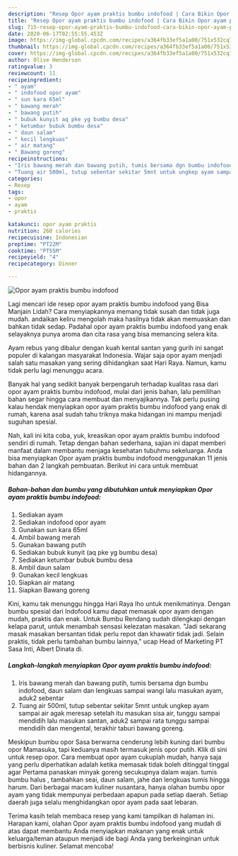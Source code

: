 ```yaml
---
description: "Resep Opor ayam praktis bumbu indofood | Cara Bikin Opor ayam praktis bumbu indofood Yang Bisa Manjain Lidah"
title: "Resep Opor ayam praktis bumbu indofood | Cara Bikin Opor ayam praktis bumbu indofood Yang Bisa Manjain Lidah"
slug: 715-resep-opor-ayam-praktis-bumbu-indofood-cara-bikin-opor-ayam-praktis-bumbu-indofood-yang-bisa-manjain-lidah
date: 2020-06-17T02:55:55.453Z
image: https://img-global.cpcdn.com/recipes/a364fb33ef5a1a00/751x532cq70/opor-ayam-praktis-bumbu-indofood-foto-resep-utama.jpg
thumbnail: https://img-global.cpcdn.com/recipes/a364fb33ef5a1a00/751x532cq70/opor-ayam-praktis-bumbu-indofood-foto-resep-utama.jpg
cover: https://img-global.cpcdn.com/recipes/a364fb33ef5a1a00/751x532cq70/opor-ayam-praktis-bumbu-indofood-foto-resep-utama.jpg
author: Olive Henderson
ratingvalue: 3
reviewcount: 11
recipeingredient:
- " ayam"
- " indofood opor ayam"
- " sun kara 65ml"
- " bawang merah"
- " bawang putih"
- " bubuk kunyit aq pke yg bumbu desa"
- " ketumbar bubuk bumbu desa"
- " daun salam"
- " kecil lengkuas"
- " air matang"
- " Bawang goreng"
recipeinstructions:
- "Iris bawang merah dan bawang putih, tumis bersama dgn bumbu indofood, daun salam dan lengkuas sampai wangi lalu masukan ayam, aduk2 sebentar"
- "Tuang air 500ml, tutup sebentar sekitar 5mnt untuk ungkep ayam sampai air agak meresap setelah itu masukan sisa air, tunggu sampai mendidih lalu masukan santan, aduk2 sampai rata tunggu sampai mendidih dan mengental, terakhir taburi bawang goreng."
categories:
- Resep
tags:
- opor
- ayam
- praktis

katakunci: opor ayam praktis 
nutrition: 260 calories
recipecuisine: Indonesian
preptime: "PT22M"
cooktime: "PT55M"
recipeyield: "4"
recipecategory: Dinner

---
```



![Opor ayam praktis bumbu indofood](https://img-global.cpcdn.com/recipes/a364fb33ef5a1a00/751x532cq70/opor-ayam-praktis-bumbu-indofood-foto-resep-utama.jpg)

Lagi mencari ide resep opor ayam praktis bumbu indofood yang Bisa Manjain Lidah? Cara menyiapkannya memang tidak susah dan tidak juga mudah. andaikan keliru mengolah maka hasilnya tidak akan memuaskan dan bahkan tidak sedap. Padahal opor ayam praktis bumbu indofood yang enak selayaknya punya aroma dan cita rasa yang bisa memancing selera kita.

Ayam rebus yang dibalur dengan kuah kental santan yang gurih ini sangat populer di kalangan masyarakat Indonesia. Wajar saja opor ayam menjadi salah satu masakan yang sering dihidangkan saat Hari Raya. Namun, kamu tidak perlu lagi menunggu acara.

Banyak hal yang sedikit banyak berpengaruh terhadap kualitas rasa dari opor ayam praktis bumbu indofood, mulai dari jenis bahan, lalu pemilihan bahan segar hingga cara membuat dan menyajikannya. Tak perlu pusing kalau hendak menyiapkan opor ayam praktis bumbu indofood yang enak di rumah, karena asal sudah tahu triknya maka hidangan ini mampu menjadi suguhan spesial.


Nah, kali ini kita coba, yuk, kreasikan opor ayam praktis bumbu indofood sendiri di rumah. Tetap dengan bahan sederhana, sajian ini dapat memberi manfaat dalam membantu menjaga kesehatan tubuhmu sekeluarga. Anda bisa menyiapkan Opor ayam praktis bumbu indofood menggunakan 11 jenis bahan dan 2 langkah pembuatan. Berikut ini cara untuk membuat hidangannya.

<!--inarticleads1-->

##### Bahan-bahan dan bumbu yang dibutuhkan untuk menyiapkan Opor ayam praktis bumbu indofood:

1. Sediakan  ayam
1. Sediakan  indofood opor ayam
1. Gunakan  sun kara 65ml
1. Ambil  bawang merah
1. Gunakan  bawang putih
1. Sediakan  bubuk kunyit (aq pke yg bumbu desa)
1. Sediakan  ketumbar bubuk bumbu desa
1. Ambil  daun salam
1. Gunakan  kecil lengkuas
1. Siapkan  air matang
1. Siapkan  Bawang goreng


Kini, kamu tak menunggu hingga Hari Raya lho untuk menikmatinya. Dengan bumbu spesial dari Indofood kamu dapat memasak opor ayam dengan mudah, praktis dan enak. Untuk Bumbu Rendang sudah dilengkapi dengan kelapa parut, untuk menambah sensasi kelezatan masakan. &#34;Jadi sekarang masak masakan bersantan tidak perlu repot dan khawatir tidak jadi. Selain praktis, tidak perlu tambahan bumbu lainnya,&#34; ucap Head of Marketing PT Sasa Inti, Albert Dinata di. 

<!--inarticleads2-->

##### Langkah-langkah menyiapkan Opor ayam praktis bumbu indofood:

1. Iris bawang merah dan bawang putih, tumis bersama dgn bumbu indofood, daun salam dan lengkuas sampai wangi lalu masukan ayam, aduk2 sebentar
1. Tuang air 500ml, tutup sebentar sekitar 5mnt untuk ungkep ayam sampai air agak meresap setelah itu masukan sisa air, tunggu sampai mendidih lalu masukan santan, aduk2 sampai rata tunggu sampai mendidih dan mengental, terakhir taburi bawang goreng.


Meskipun bumbu opor Sasa berwarna cenderung lebih kuning dari bumbu opor Mamasuka, tapi keduanya masih termasuk jenis opor putih. Klik di sini untuk resep opor. Cara membuat opor ayam cukuplah mudah, hanya saja yang perlu diperhatikan adalah ketika memasak tidak boleh ditinggal tinggal agar Pertama panaskan minyak goreng secukupnya dalam wajan. tumis bumbu halus , tambahkan seai, daun salam, jahe dan lengkuas tumis hingga harum. Dari berbagai macam kuliner nusantara, hanya olahan bumbu opor ayam yang tidak mempunyai perbedaan apapun pada setiap daerah. Setiap daerah juga selalu menghidangkan opor ayam pada saat lebaran. 

Terima kasih telah membaca resep yang kami tampilkan di halaman ini. Harapan kami, olahan Opor ayam praktis bumbu indofood yang mudah di atas dapat membantu Anda menyiapkan makanan yang enak untuk keluarga/teman ataupun menjadi ide bagi Anda yang berkeinginan untuk berbisnis kuliner. Selamat mencoba!
